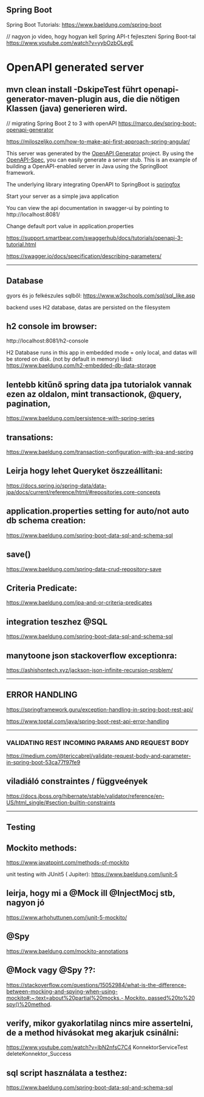 ## Spring Boot

Spring Boot Tutorials:
https://www.baeldung.com/spring-boot

// nagyon jo video, hogy hogyan kell Spring API-t fejleszteni Spring Boot-tal
https://www.youtube.com/watch?v=yybOzbOLegE

# OpenAPI generated server
## mvn clean install -DskipeTest führt openapi-generator-maven-plugin aus, die die nötigen Klassen (java) generieren wird.

// migrating Spring Boot 2 to 3 with openAPI
https://marco.dev/spring-boot-openapi-generator

https://miloszeljko.com/how-to-make-api-first-approach-spring-angular/

This server was generated by the [OpenAPI Generator](https://openapi-generator.tech) project.
By using the [OpenAPI-Spec](https://openapis.org), you can easily generate a server stub.
This is an example of building a OpenAPI-enabled server in Java using the SpringBoot framework.

The underlying library integrating OpenAPI to SpringBoot is [springfox](https://github.com/springfox/springfox)

Start your server as a simple java application

You can view the api documentation in swagger-ui by pointing to  
http://localhost:8081/

Change default port value in application.properties

https://support.smartbear.com/swaggerhub/docs/tutorials/openapi-3-tutorial.html

https://swagger.io/docs/specification/describing-parameters/

---------------------------------------------------------------------------------------------------------
## Database

gyors és jo felkészules sqlből: https://www.w3schools.com/sql/sql_like.asp

backend uses H2 database, datas are persisted on the filesystem

## h2 console im browser:
http://localhost:8081/h2-console

H2 Database runs in this app in embedded mode = only local, and datas will be stored on disk. (not by default in memory)
lásd: https://www.baeldung.com/h2-embedded-db-data-storage

## lentebb kitűnő spring data jpa tutorialok vannak ezen az oldalon, mint transactionok, @query, pagination, 
https://www.baeldung.com/persistence-with-spring-series

## transations:
https://www.baeldung.com/transaction-configuration-with-jpa-and-spring

## Leirja hogy lehet Queryket öszzeállitani:
https://docs.spring.io/spring-data/data-jpa/docs/current/reference/html/#repositories.core-concepts


## application.properties setting for auto/not auto db schema creation:
https://www.baeldung.com/spring-boot-data-sql-and-schema-sql

## save()
https://www.baeldung.com/spring-data-crud-repository-save

## Criteria Predicate:
https://www.baeldung.com/jpa-and-or-criteria-predicates

## integration teszhez @SQL
https://www.baeldung.com/spring-boot-data-sql-and-schema-sql

## manytoone json stackoverflow exceptionra:
https://ashishontech.xyz/jackson-json-infinite-recursion-problem/

---------------------------------------------------------------------------------------------------------
## ERROR HANDLING 

https://springframework.guru/exception-handling-in-spring-boot-rest-api/

https://www.toptal.com/java/spring-boot-rest-api-error-handling

--------------------------------------------------------------------------
### VALIDATING REST INCOMING PARAMS AND REQUEST BODY
https://medium.com/@tericcabrel/validate-request-body-and-parameter-in-spring-boot-53ca77f97fe9

## viladiáló constraintes / függveények
https://docs.jboss.org/hibernate/stable/validator/reference/en-US/html_single/#section-builtin-constraints

-------------------------------
## Testing

## Mockito methods:
https://www.javatpoint.com/methods-of-mockito

unit testing with JUnit5 ( Jupiter): https://www.baeldung.com/junit-5

## leirja, hogy mi a @Mock ill @InjectMocj stb, nagyon jó
https://www.arhohuttunen.com/junit-5-mockito/

## @Spy
https://www.baeldung.com/mockito-annotations

## @Mock vagy @Spy ??:
https://stackoverflow.com/questions/15052984/what-is-the-difference-between-mocking-and-spying-when-using-mockito#:~:text=about%20partial%20mocks.-,Mockito.,passed%20to%20spy()%20method.

## verify, mikor gyakorlatilag nincs mire assertelni, de a method hivásokat meg akarjuk csinálni: 
https://www.youtube.com/watch?v=lbN2nfsC7C4
KonnektorServiceTest deleteKonnektor_Success

## sql script használata a testhez:
https://www.baeldung.com/spring-boot-data-sql-and-schema-sql



